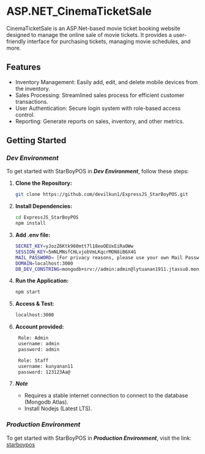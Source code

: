 # ASP.NET_CinemaTicketSale

CinemaTicketSale is an ASP.Net-based movie ticket booking website designed to manage the online sale of movie tickets. It provides a user-friendly interface for purchasing tickets, managing movie schedules, and more.

## Features

- Inventory Management: Easily add, edit, and delete mobile devices from the inventory.
- Sales Processing: Streamlined sales process for efficient customer transactions.
- User Authentication: Secure login system with role-based access control.
- Reporting: Generate reports on sales, inventory, and other metrics.

## Getting Started 
### *Dev Environment*

To get started with StarBoyPOS in **_Dev Environment_**, follow these steps:

1. **Clone the Repository:**

   ```bash
   git clone https://github.com/devilkun1/ExpressJS_StarBoyPOS.git

2. **Install Dependencies:**

   ```bash
   cd ExpressJS_StarBoyPOS
   npm install

3. **Add .env file:**

   ```bash
   SECRET_KEY=yJozZ6Ktk960mtt7l18eoOEUxEiRaOWw
   SESSION_KEY=5mNLMNsfCHLvjobVmLKqcrMON8iB6X4G
   MAIL_PASSWORD= [For privacy reasons, please use your own Mail Password]
   DOMAIN=localhost:3000
   DB_DEV_CONSTRING=mongodb+srv://admin:admin@lytuanan1911.jtassu8.mongodb.net/StarBoyPOS_dev?retryWrites=true&w=majority

4. **Run the Application:**

   ```bash
   npm start

5. **Access & Test:**

   ```bash
   localhost:3000

6. **Account provided:**

   ```bash
    Role: Admin
    username: admin
    password: admin
   
    Role: Staff
    username: kunyanan11
    password: 123123Aa@
   
7. **_Note_**
    - Requires a stable internet connection to connect to the database (Mongodb Atlas).
    - Install Nodejs (Latest LTS).
  
### *Production Environment*

To get started with StarBoyPOS in **_Production Environment_**, visit the link: [starboypos](https://starboypos.up.railway.app)
